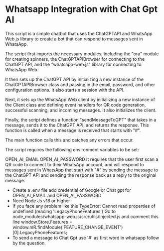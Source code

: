 <h1> Whatsapp Integration with Chat Gpt AI </h1>
<p> 
This script is a simple chatbot that uses the ChatGPTAPI and WhatsApp Web.js library to create a bot that can respond to messages sent in WhatsApp.

The script first imports the necessary modules, including the "ora" module for creating spinners, the ChatGPTAPIBrowser for connecting to the ChatGPT API, and the "whatsapp-web.js" library for connecting to WhatsApp Web.

It then sets up the ChatGPT API by initializing a new instance of the ChatGPTAPIBrowser class and passing in the email, password, and other configuration options. It also starts a session with the API.

Next, it sets up the WhatsApp Web client by initializing a new instance of the Client class and defining event handlers for QR code generation, successful scanning, and incoming messages. It also initializes the client.

Finally, the script defines a function "sendMessageToGPT" that takes in a message, sends it to the ChatGPT API, and returns the response. This function is called when a message is received that starts with "#".

The main function calls this and catches any errors that occur.

The script requires the following environment variables to be set:

OPEN_AI_EMAIL
OPEN_AI_PASSWORD
It requires that the user first scan a QR code to connect to their WhatsApp account, and will respond to messages sent in WhatsApp that start with "#" by sending the message to the ChatGPT API and sending the response back as a reply to the original message.</p>

<ul> 
<li> Create a .env file add credential of Google or Chat gpt for OPEN_AI_EMAIL and OPEN_AI_PASSWORD </li>
<li> Need Node Js v18 or higher </li>
<li> If you face any problem like this<span >  TypeError: Cannot read properties of undefined (reading 'LegacyPhoneFeatures') </span> Go to node_modules/whatsapp-web.js/src/utils/Injected.js and comment this line <span> window.Store.Features = window.mR.findModule('FEATURE_CHANGE_EVENT')[0].LegacyPhoneFeatures; </span> </li>
<li> To send a message to Chat Gpt use '#' as first word in whatsapp follow by the question.</li>
</ul>
